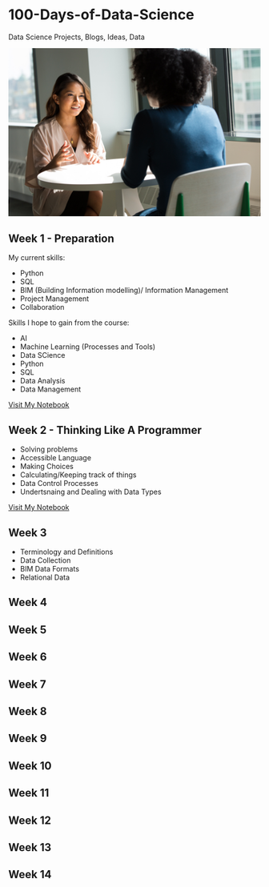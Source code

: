 # 100-Days-of-Data-Science
Data Science Projects, Blogs, Ideas, Data

![](https://github.com/natnew/100-Days-of-Data-Science/blob/main/christina-wocintechchat-com-eF7HN40WbAQ-unsplash.jpg)

## Week 1 - Preparation
My current skills: 
* Python
* SQL
* BIM (Building Information modelling)/ Information Management
* Project Management
* Collaboration

Skills I hope to gain from the course:
* AI
* Machine Learning (Processes and Tools)
* Data SCience
* Python
* SQL
* Data Analysis
* Data Management

[Visit My Notebook]()<br>

## Week 2 - Thinking Like A Programmer
* Solving problems
* Accessible Language
* Making Choices
* Calculating/Keeping track of things
* Data Control Processes
* Undertsnaing and Dealing with Data Types

[Visit My Notebook]()<br>

## Week 3
* Terminology and Definitions
* Data Collection
* BIM Data Formats
* Relational Data

## Week 4

## Week 5

## Week 6

## Week 7

## Week 8

## Week 9

## Week 10

## Week 11

## Week 12

## Week 13

## Week 14

